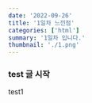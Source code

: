 ```yaml
---
date: '2022-09-26'
title: '1일차 느낀점'
categories: ['html']
summary: '1일차 입니다.'
thumbnail: './1.png'
---
```


### test 글 시작

test1